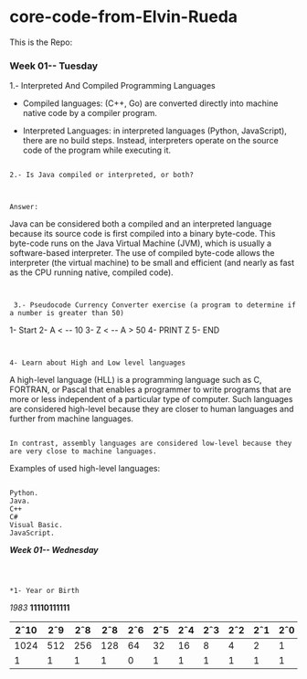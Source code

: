 
<h1>core-code-from-Elvin-Rueda</h1>



This is the Repo:



<h3>Week 01-- Tuesday</h3>



 1.- Interpreted And Compiled Programming Languages <br/>


* Compiled languages: (C++, Go) are converted directly into machine native code by a compiler program.


* Interpreted Languages: in interpreted languages (Python, JavaScript), there are no build steps. Instead, interpreters operate on the source code of the program while executing it.
```
   
2.- Is Java compiled or interpreted, or both? 



Answer:
```

Java can be considered both a compiled and an interpreted language because its source code is first compiled into a binary byte-code. This byte-code runs on the Java Virtual Machine (JVM), which is usually a software-based interpreter. The use of compiled byte-code allows the interpreter (the virtual machine) to be small and efficient (and nearly as fast as the CPU running native, compiled code). 
```


 3.- Pseudocode Currency Converter exercise (a program to determine if a number is greater than 50)
  ```


   1- Start
   2- A < -- 10
   3- Z < -- A > 50
   4- PRINT Z
   5- END
   ```


 4- Learn about High and Low level languages
 ```



A high-level language (HLL) is a programming language such as C, FORTRAN, or Pascal that enables a programmer to write programs that are more or less independent of a particular type of computer. Such languages are considered high-level because they are closer to human languages and further from machine languages.
```

In contrast, assembly languages are considered low-level because they are very close to machine languages.
```


Examples of used high-level languages:
```

Python.
Java.
C++
C#
Visual Basic.
JavaScript.
```


**_Week 01-- Wednesday_**
  ```



 *1- Year or Birth
  ```



_1983_	**11110111111**	
 
 
 |2ˆ10 |2ˆ9 |2ˆ8 |2ˆ8 |2ˆ6 |2ˆ5 |2ˆ4 |2ˆ3 |2ˆ2 |2ˆ1 |2ˆ0|
 |-----|----|----|----|----|----|----|----|----|----|---|
 |1024 |512 |256 |128 |64  |32  |16	 |8   |4	  |2	  |1  |
 |1	   |1	  |1	  | 1  |0	  |1	  |1	  |1	  |1	  |1	  |1  |



